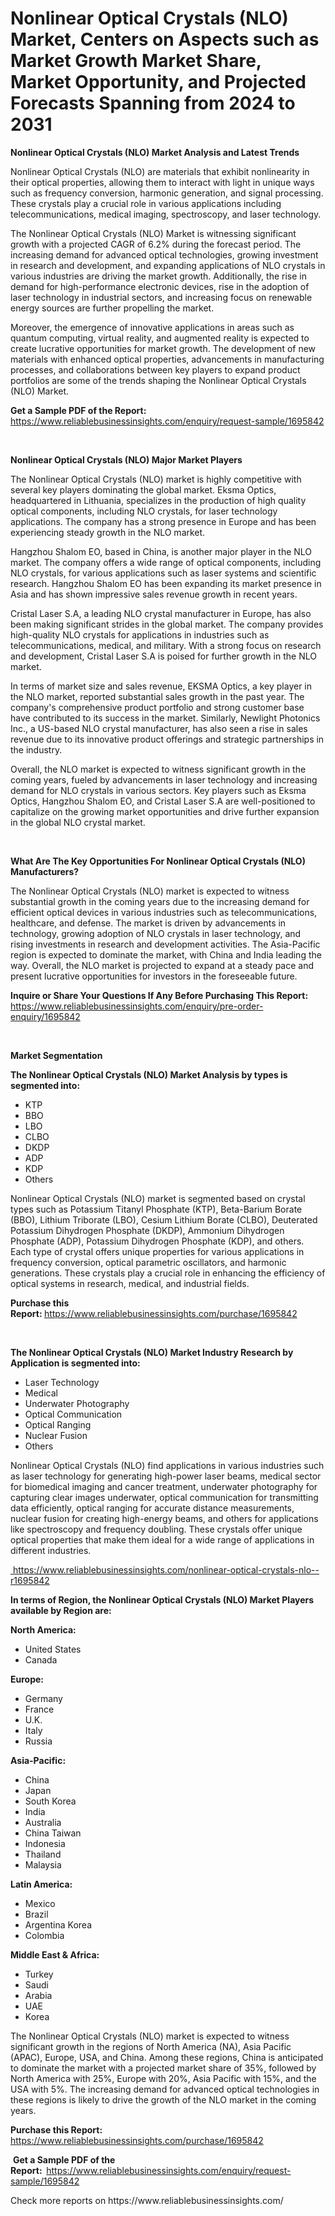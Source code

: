 <p><h1>Nonlinear Optical Crystals (NLO) Market, Centers on Aspects such as Market Growth Market Share, Market Opportunity, and Projected Forecasts Spanning from 2024 to 2031</h1></p><p><strong>Nonlinear Optical Crystals (NLO) Market Analysis and Latest Trends</strong></p>
<p><p>Nonlinear Optical Crystals (NLO) are materials that exhibit nonlinearity in their optical properties, allowing them to interact with light in unique ways such as frequency conversion, harmonic generation, and signal processing. These crystals play a crucial role in various applications including telecommunications, medical imaging, spectroscopy, and laser technology.</p><p>The Nonlinear Optical Crystals (NLO) Market is witnessing significant growth with a projected CAGR of 6.2% during the forecast period. The increasing demand for advanced optical technologies, growing investment in research and development, and expanding applications of NLO crystals in various industries are driving the market growth. Additionally, the rise in demand for high-performance electronic devices, rise in the adoption of laser technology in industrial sectors, and increasing focus on renewable energy sources are further propelling the market.</p><p>Moreover, the emergence of innovative applications in areas such as quantum computing, virtual reality, and augmented reality is expected to create lucrative opportunities for market growth. The development of new materials with enhanced optical properties, advancements in manufacturing processes, and collaborations between key players to expand product portfolios are some of the trends shaping the Nonlinear Optical Crystals (NLO) Market.</p></p>
<p><strong>Get a Sample PDF of the Report:&nbsp;</strong> <a href="https://www.reliablebusinessinsights.com/enquiry/request-sample/1695842">https://www.reliablebusinessinsights.com/enquiry/request-sample/1695842</a></p>
<p>&nbsp;</p>
<p><strong>Nonlinear Optical Crystals (NLO) Major Market Players</strong></p>
<p><p>The Nonlinear Optical Crystals (NLO) market is highly competitive with several key players dominating the global market. Eksma Optics, headquartered in Lithuania, specializes in the production of high quality optical components, including NLO crystals, for laser technology applications. The company has a strong presence in Europe and has been experiencing steady growth in the NLO market.</p><p>Hangzhou Shalom EO, based in China, is another major player in the NLO market. The company offers a wide range of optical components, including NLO crystals, for various applications such as laser systems and scientific research. Hangzhou Shalom EO has been expanding its market presence in Asia and has shown impressive sales revenue growth in recent years.</p><p>Cristal Laser S.A, a leading NLO crystal manufacturer in Europe, has also been making significant strides in the global market. The company provides high-quality NLO crystals for applications in industries such as telecommunications, medical, and military. With a strong focus on research and development, Cristal Laser S.A is poised for further growth in the NLO market.</p><p>In terms of market size and sales revenue, EKSMA Optics, a key player in the NLO market, reported substantial sales growth in the past year. The company's comprehensive product portfolio and strong customer base have contributed to its success in the market. Similarly, Newlight Photonics Inc., a US-based NLO crystal manufacturer, has also seen a rise in sales revenue due to its innovative product offerings and strategic partnerships in the industry.</p><p>Overall, the NLO market is expected to witness significant growth in the coming years, fueled by advancements in laser technology and increasing demand for NLO crystals in various sectors. Key players such as Eksma Optics, Hangzhou Shalom EO, and Cristal Laser S.A are well-positioned to capitalize on the growing market opportunities and drive further expansion in the global NLO crystal market.</p></p>
<p>&nbsp;</p>
<p><strong>What Are The Key Opportunities For Nonlinear Optical Crystals (NLO) Manufacturers?</strong></p>
<p><p>The Nonlinear Optical Crystals (NLO) market is expected to witness substantial growth in the coming years due to the increasing demand for efficient optical devices in various industries such as telecommunications, healthcare, and defense. The market is driven by advancements in technology, growing adoption of NLO crystals in laser technology, and rising investments in research and development activities. The Asia-Pacific region is expected to dominate the market, with China and India leading the way. Overall, the NLO market is projected to expand at a steady pace and present lucrative opportunities for investors in the foreseeable future.</p></p>
<p><strong>Inquire or Share Your Questions If Any Before Purchasing This Report:</strong> <a href="https://www.reliablebusinessinsights.com/enquiry/pre-order-enquiry/1695842">https://www.reliablebusinessinsights.com/enquiry/pre-order-enquiry/1695842</a></p>
<p>&nbsp;</p>
<p><strong>Market Segmentation</strong></p>
<p><strong>The Nonlinear Optical Crystals (NLO) Market Analysis by types is segmented into:</strong></p>
<p><ul><li>KTP</li><li>BBO</li><li>LBO</li><li>CLBO</li><li>DKDP</li><li>ADP</li><li>KDP</li><li>Others</li></ul></p>
<p><p>Nonlinear Optical Crystals (NLO) market is segmented based on crystal types such as Potassium Titanyl Phosphate (KTP), Beta-Barium Borate (BBO), Lithium Triborate (LBO), Cesium Lithium Borate (CLBO), Deuterated Potassium Dihydrogen Phosphate (DKDP), Ammonium Dihydrogen Phosphate (ADP), Potassium Dihydrogen Phosphate (KDP), and others. Each type of crystal offers unique properties for various applications in frequency conversion, optical parametric oscillators, and harmonic generations. These crystals play a crucial role in enhancing the efficiency of optical systems in research, medical, and industrial fields.</p></p>
<p><strong>Purchase this Report:&nbsp;</strong><a href="https://www.reliablebusinessinsights.com/purchase/1695842">https://www.reliablebusinessinsights.com/purchase/1695842</a></p>
<p>&nbsp;</p>
<p><strong>The Nonlinear Optical Crystals (NLO) Market Industry Research by Application is segmented into:</strong></p>
<p><ul><li>Laser Technology</li><li>Medical</li><li>Underwater Photography</li><li>Optical Communication</li><li>Optical Ranging</li><li>Nuclear Fusion</li><li>Others</li></ul></p>
<p><p>Nonlinear Optical Crystals (NLO) find applications in various industries such as laser technology for generating high-power laser beams, medical sector for biomedical imaging and cancer treatment, underwater photography for capturing clear images underwater, optical communication for transmitting data efficiently, optical ranging for accurate distance measurements, nuclear fusion for creating high-energy beams, and others for applications like spectroscopy and frequency doubling. These crystals offer unique optical properties that make them ideal for a wide range of applications in different industries.</p></p>
<p><a href="https://www.reliablebusinessinsights.com/nonlinear-optical-crystals-nlo--r1695842">&nbsp;https://www.reliablebusinessinsights.com/nonlinear-optical-crystals-nlo--r1695842</a></p>
<p><strong>In terms of Region, the Nonlinear Optical Crystals (NLO) Market Players available by Region are:</strong></p>
<p>
    <p> <strong> North America: </strong>
        <ul>
            <li>United States</li>
            <li>Canada</li>
        </ul>
        </p> 
    <p> <strong> Europe: </strong>
        <ul>
            <li>Germany</li>
            <li>France</li>
            <li>U.K.</li>
            <li>Italy</li>
            <li>Russia</li>
        </ul>
        </p> 
    <p> <strong> Asia-Pacific: </strong>
        <ul>
            <li>China</li>
            <li>Japan</li>
            <li>South Korea</li>
            <li>India</li>
            <li>Australia</li>
            <li>China Taiwan</li>
            <li>Indonesia</li>
            <li>Thailand</li>
            <li>Malaysia</li>
        </ul>
        </p> 
    <p> <strong> Latin America: </strong>
        <ul>
            <li>Mexico</li>
            <li>Brazil</li>
            <li>Argentina Korea</li>
            <li>Colombia</li>
        </ul>
        </p> 
    <p> <strong> Middle East & Africa: </strong>
        <ul>
            <li>Turkey</li>
            <li>Saudi</li>
            <li>Arabia</li>
            <li>UAE</li>
            <li>Korea</li>
        </ul>
    </p>
    </p>
<p><p>The Nonlinear Optical Crystals (NLO) market is expected to witness significant growth in the regions of North America (NA), Asia Pacific (APAC), Europe, USA, and China. Among these regions, China is anticipated to dominate the market with a projected market share of 35%, followed by North America with 25%, Europe with 20%, Asia Pacific with 15%, and the USA with 5%. The increasing demand for advanced optical technologies in these regions is likely to drive the growth of the NLO market in the coming years.</p></p>
<p><strong>Purchase this Report: </strong><a href="https://www.reliablebusinessinsights.com/purchase/1695842">https://www.reliablebusinessinsights.com/purchase/1695842</a></p>
<p>&nbsp;<strong>Get a Sample PDF of the Report:&nbsp;&nbsp;</strong><a href="https://www.reliablebusinessinsights.com/enquiry/request-sample/1695842">https://www.reliablebusinessinsights.com/enquiry/request-sample/1695842</a></p>
<p><strong></strong></p>
<p>Check more reports on https://www.reliablebusinessinsights.com/</p>
